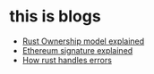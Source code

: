 # this is blogs

* [Rust Ownership model explained](https://bongkow.github.io/rust-ownership-model)
* [Ethereum signature explained](https://github.com/bongkow/bongkow.github.io/what-is-ethereum-signature.md)
* [How rust handles errors](https://github.com/bongkow/bongkow.github.io/how-rust-handles-errors.md)
